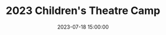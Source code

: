 ---
date: 2023-07-18 15:00:00
dates: 10:00 am every day from Jul 17 2023 to Jul 21 2023
draft: false
durationMinutes: 160
title: 2023 Children's Theatre Camp
---